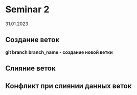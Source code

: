 # Seminar 2
31.01.2023

## Создание веток
**git branch branch_name - создание новой ветки**

## Слияние веток


## Конфликт при слиянии данных веток